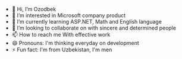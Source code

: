 - 👋 Hi, I’m Ozodbek
- 👀 I’m interested in Microsoft company product
- 🌱 I’m currently learning ASP.NET, Math and English language
- 💞️ I’m looking to collaborate on with sincere and determined people
- 📫 How to reach me With effective work
- 😄 Pronouns: I'm thinking everyday on development
- ⚡ Fun fact: I'm from Uzbekistan, I'm men

<!---
Bu mening ilk github profilim 
--->
